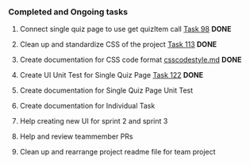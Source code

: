 ### Completed and Ongoing tasks

1. Connect single quiz page to use get quizItem call [Task 98](https://github.com/MUN-COMP6905/project-eteam/issues/98) **DONE**

2. Clean up and standardize CSS of the project [Task 113](https://github.com/MUN-COMP6905/project-eteam/issues/113) **DONE**

3. Create documentation for CSS code format [csscodestyle.md](csscodestyle.md) **DONE**

4. Create UI Unit Test for Single Quiz Page [Task 122](https://github.com/MUN-COMP6905/project-eteam/issues/122) **DONE**

5. Create documentation for Single Quiz Page Unit Test

6. Create documentation for Individual Task 

7. Help creating new UI for sprint 2 and sprint 3

8. Help and review teammember PRs

9. Clean up and rearrange project readme file for team project 